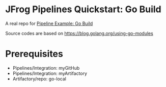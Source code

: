 # JFrog Pipelines Quickstart: Go Build

A real repo for [Pipeline Example: Go Build](https://www.jfrog.com/confluence/display/JFROG/Pipeline+Example%3A+Go+Build)

Source codes are based on https://blog.golang.org/using-go-modules

# Prerequisites
- Pipelines/Integration: myGitHub
- Pipelines/Integration: myArtifactory
- Artifactory/repo: go-local
